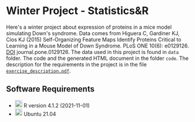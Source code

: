 # Winter Project - Statistics&R

Here's a winter project about expression of proteins in a mice model simulating Down's syndrome. Data comes from Higuera C, Gardiner KJ, Cios KJ (2015) Self-Organizing Feature Maps Identify Proteins Critical to Learning in a Mouse Model of Down Syndrome. PLoS ONE 10(6): e0129126. [DOI](https://doi.org/10.1371/journal.pone.0129126) journal.pone.0129126. The data used in this project is found in `data` folder. The code and the generated HTML document in the folder `code`. The description for the requirements in the project is in the file [`exercise_description.pdf`](https://github.com/AnnaToi01/BI_Stat_2021/blob/mice/mice/exercise_description.pdf). 



## Software Requirements
* <img src=https://github.com/simple-icons/simple-icons/blob/develop/icons/r.svg height=20> R version 4.1.2 (2021-11-01)
* <img src=https://github.com/simple-icons/simple-icons/blob/develop/icons/ubuntu.svg height = 20> Ubuntu 21.04
